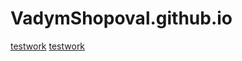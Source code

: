 # VadymShopoval.github.io
[testwork](https://vadymshopoval.github.io/bs-m-3/ "testpage")
[testwork](https://vadymshopoval.github.io/My%20courses// "test_courses_page")

